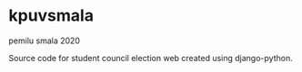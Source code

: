 # kpuvsmala
pemilu smala 2020

Source code for student council election web
created using django-python.
